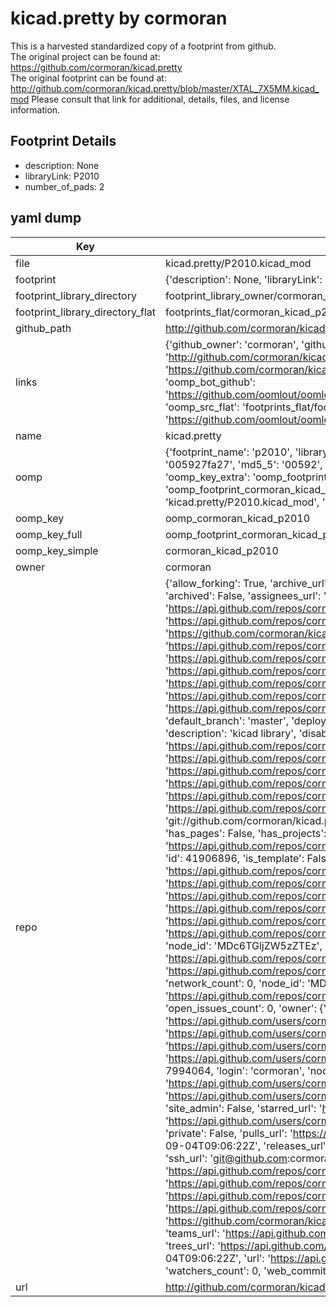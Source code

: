 # kicad.pretty by cormoran  
This is a harvested standardized copy of a footprint from github.  
The original project can be found at:  
https://github.com/cormoran/kicad.pretty  
The original footprint can be found at:
http://github.com/cormoran/kicad.pretty/blob/master/XTAL_7X5MM.kicad_mod
Please consult that link for additional, details, files, and license information.  
## Footprint Details
* description: None  
* libraryLink: P2010  
* number_of_pads: 2  
## yaml dump  
| Key | Value |  
| --- | --- |  
| file | kicad.pretty/P2010.kicad_mod |  
| footprint | {'description': None, 'libraryLink': 'P2010', 'number_of_pads': 2} |  
| footprint_library_directory | footprint_library_owner/cormoran_kicad.pretty |  
| footprint_library_directory_flat | footprints_flat/cormoran_kicad_p2010/working |  
| github_path | http://github.com/cormoran/kicad.pretty/blob/master/P2010.kicad_mod |  
| links | {'github_owner': 'cormoran', 'github_repo_name': 'kicad.pretty', 'github_src': 'http://github.com/cormoran/kicad.pretty/blob/master/XTAL_7X5MM.kicad_mod', 'github_src_repo': 'https://github.com/cormoran/kicad.pretty', 'oomp_bot': 'footprints/cormoran_kicad_p2010/working', 'oomp_bot_github': 'https://github.com/oomlout/oomlout_oomp_footprint_bot/tree/main/footprints/cormoran_kicad_p2010/working', 'oomp_src_flat': 'footprints_flat/footprints_flat/cormoran_kicad_p2010/working', 'oomp_src_flat_github': 'https://github.com/oomlout/oomlout_oomp_footprint_src/tree/main/footprints_flat/cormoran_kicad_p2010/working'} |  
| name | kicad.pretty |  
| oomp | {'footprint_name': 'p2010', 'library_name': 'kicad', 'md5': '005927fa2745960890941e26b0ec4d5d', 'md5_10': '005927fa27', 'md5_5': '00592', 'md5_6': '005927', 'oomp_key': 'oomp_cormoran_kicad_p2010', 'oomp_key_extra': 'oomp_footprint_cormoran_kicad_p2010', 'oomp_key_full': 'oomp_footprint_cormoran_kicad_p2010_005927', 'oomp_key_simple': 'cormoran_kicad_p2010', 'original_filename': 'kicad.pretty/P2010.kicad_mod', 'owner_name': 'cormoran'} |  
| oomp_key | oomp_cormoran_kicad_p2010 |  
| oomp_key_full | oomp_footprint_cormoran_kicad_p2010 |  
| oomp_key_simple | cormoran_kicad_p2010 |  
| owner | cormoran |  
| repo | {'allow_forking': True, 'archive_url': 'https://api.github.com/repos/cormoran/kicad.pretty/{archive_format}{/ref}', 'archived': False, 'assignees_url': 'https://api.github.com/repos/cormoran/kicad.pretty/assignees{/user}', 'blobs_url': 'https://api.github.com/repos/cormoran/kicad.pretty/git/blobs{/sha}', 'branches_url': 'https://api.github.com/repos/cormoran/kicad.pretty/branches{/branch}', 'clone_url': 'https://github.com/cormoran/kicad.pretty.git', 'collaborators_url': 'https://api.github.com/repos/cormoran/kicad.pretty/collaborators{/collaborator}', 'comments_url': 'https://api.github.com/repos/cormoran/kicad.pretty/comments{/number}', 'commits_url': 'https://api.github.com/repos/cormoran/kicad.pretty/commits{/sha}', 'compare_url': 'https://api.github.com/repos/cormoran/kicad.pretty/compare/{base}...{head}', 'contents_url': 'https://api.github.com/repos/cormoran/kicad.pretty/contents/{+path}', 'contributors_url': 'https://api.github.com/repos/cormoran/kicad.pretty/contributors', 'created_at': '2015-09-04T09:06:22Z', 'default_branch': 'master', 'deployments_url': 'https://api.github.com/repos/cormoran/kicad.pretty/deployments', 'description': 'kicad library', 'disabled': False, 'downloads_url': 'https://api.github.com/repos/cormoran/kicad.pretty/downloads', 'events_url': 'https://api.github.com/repos/cormoran/kicad.pretty/events', 'fork': False, 'forks': 0, 'forks_count': 0, 'forks_url': 'https://api.github.com/repos/cormoran/kicad.pretty/forks', 'full_name': 'cormoran/kicad.pretty', 'git_commits_url': 'https://api.github.com/repos/cormoran/kicad.pretty/git/commits{/sha}', 'git_refs_url': 'https://api.github.com/repos/cormoran/kicad.pretty/git/refs{/sha}', 'git_tags_url': 'https://api.github.com/repos/cormoran/kicad.pretty/git/tags{/sha}', 'git_url': 'git://github.com/cormoran/kicad.pretty.git', 'has_discussions': False, 'has_downloads': True, 'has_issues': True, 'has_pages': False, 'has_projects': True, 'has_wiki': True, 'homepage': None, 'hooks_url': 'https://api.github.com/repos/cormoran/kicad.pretty/hooks', 'html_url': 'https://github.com/cormoran/kicad.pretty', 'id': 41906896, 'is_template': False, 'issue_comment_url': 'https://api.github.com/repos/cormoran/kicad.pretty/issues/comments{/number}', 'issue_events_url': 'https://api.github.com/repos/cormoran/kicad.pretty/issues/events{/number}', 'issues_url': 'https://api.github.com/repos/cormoran/kicad.pretty/issues{/number}', 'keys_url': 'https://api.github.com/repos/cormoran/kicad.pretty/keys{/key_id}', 'labels_url': 'https://api.github.com/repos/cormoran/kicad.pretty/labels{/name}', 'language': None, 'languages_url': 'https://api.github.com/repos/cormoran/kicad.pretty/languages', 'license': {'key': 'mit', 'name': 'MIT License', 'node_id': 'MDc6TGljZW5zZTEz', 'spdx_id': 'MIT', 'url': 'https://api.github.com/licenses/mit'}, 'merges_url': 'https://api.github.com/repos/cormoran/kicad.pretty/merges', 'milestones_url': 'https://api.github.com/repos/cormoran/kicad.pretty/milestones{/number}', 'mirror_url': None, 'name': 'kicad.pretty', 'network_count': 0, 'node_id': 'MDEwOlJlcG9zaXRvcnk0MTkwNjg5Ng==', 'notifications_url': 'https://api.github.com/repos/cormoran/kicad.pretty/notifications{?since,all,participating}', 'open_issues': 0, 'open_issues_count': 0, 'owner': {'avatar_url': 'https://avatars.githubusercontent.com/u/7994064?v=4', 'events_url': 'https://api.github.com/users/cormoran/events{/privacy}', 'followers_url': 'https://api.github.com/users/cormoran/followers', 'following_url': 'https://api.github.com/users/cormoran/following{/other_user}', 'gists_url': 'https://api.github.com/users/cormoran/gists{/gist_id}', 'gravatar_id': '', 'html_url': 'https://github.com/cormoran', 'id': 7994064, 'login': 'cormoran', 'node_id': 'MDQ6VXNlcjc5OTQwNjQ=', 'organizations_url': 'https://api.github.com/users/cormoran/orgs', 'received_events_url': 'https://api.github.com/users/cormoran/received_events', 'repos_url': 'https://api.github.com/users/cormoran/repos', 'site_admin': False, 'starred_url': 'https://api.github.com/users/cormoran/starred{/owner}{/repo}', 'subscriptions_url': 'https://api.github.com/users/cormoran/subscriptions', 'type': 'User', 'url': 'https://api.github.com/users/cormoran'}, 'private': False, 'pulls_url': 'https://api.github.com/repos/cormoran/kicad.pretty/pulls{/number}', 'pushed_at': '2015-09-04T09:06:22Z', 'releases_url': 'https://api.github.com/repos/cormoran/kicad.pretty/releases{/id}', 'size': 120, 'ssh_url': 'git@github.com:cormoran/kicad.pretty.git', 'stargazers_count': 0, 'stargazers_url': 'https://api.github.com/repos/cormoran/kicad.pretty/stargazers', 'statuses_url': 'https://api.github.com/repos/cormoran/kicad.pretty/statuses/{sha}', 'subscribers_count': 2, 'subscribers_url': 'https://api.github.com/repos/cormoran/kicad.pretty/subscribers', 'subscription_url': 'https://api.github.com/repos/cormoran/kicad.pretty/subscription', 'svn_url': 'https://github.com/cormoran/kicad.pretty', 'tags_url': 'https://api.github.com/repos/cormoran/kicad.pretty/tags', 'teams_url': 'https://api.github.com/repos/cormoran/kicad.pretty/teams', 'temp_clone_token': None, 'topics': [], 'trees_url': 'https://api.github.com/repos/cormoran/kicad.pretty/git/trees{/sha}', 'updated_at': '2015-09-04T09:06:22Z', 'url': 'https://api.github.com/repos/cormoran/kicad.pretty', 'visibility': 'public', 'watchers': 0, 'watchers_count': 0, 'web_commit_signoff_required': False} |  
| url | http://github.com/cormoran/kicad.pretty |  

